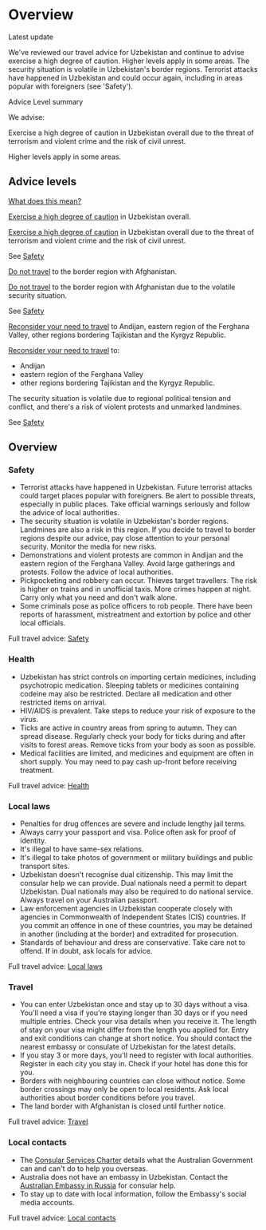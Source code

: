 # Overview

Latest update

We've reviewed our travel advice for Uzbekistan and continue to advise exercise a high degree of caution. Higher levels apply in some areas. The security situation is volatile in Uzbekistan's border regions. Terrorist attacks have happened in Uzbekistan and could occur again, including in areas popular with foreigners (see 'Safety').

Advice Level summary

We advise:

Exercise a high degree of caution in Uzbekistan overall due to the threat of terrorism and violent crime and the risk of civil unrest.

Higher levels apply in some areas.

## Advice levels

[What does this mean?](/before-you-go/travel-advice-explained/)

[Exercise a high degree of caution](https://www.smartraveller.gov.au/consular-services/travel-advice-explained#level2 ) in Uzbekistan overall.

[Exercise a high degree of caution](https://www.smartraveller.gov.au/consular-services/travel-advice-explained#level2 ) in Uzbekistan overall due to the threat of terrorism and violent crime and the risk of civil unrest.

See [Safety](#safety)

[Do not travel](https://www.smartraveller.gov.au/consular-services/travel-advice-explained#level4 ) to the border region with Afghanistan.

[Do not travel](https://www.smartraveller.gov.au/consular-services/travel-advice-explained#level4 ) to the border region with Afghanistan due to the volatile security situation.

See [Safety](#safety)

[Reconsider your need to travel](https://www.smartraveller.gov.au/consular-services/travel-advice-explained#level3 ) to Andijan, eastern region of the Ferghana Valley, other regions bordering Tajikistan and the Kyrgyz Republic.

[Reconsider your need to travel](https://www.smartraveller.gov.au/consular-services/travel-advice-explained#level3 ) to:

* Andijan
* eastern region of the Ferghana Valley
* other regions bordering Tajikistan and the Kyrgyz Republic.

The security situation is volatile due to regional political tension and conflict, and there's a risk of violent protests and unmarked landmines.

See [Safety](#safety)

## Overview

### Safety

* Terrorist attacks have happened in Uzbekistan. Future terrorist attacks could target places popular with foreigners. Be alert to possible threats, especially in public places. Take official warnings seriously and follow the advice of local authorities.
* The security situation is volatile in Uzbekistan's border regions. Landmines are also a risk in this region. If you decide to travel to border regions despite our advice, pay close attention to your personal security. Monitor the media for new risks.
* Demonstrations and violent protests are common in Andijan and the eastern region of the Ferghana Valley. Avoid large gatherings and protests. Follow the advice of local authorities.
* Pickpocketing and robbery can occur. Thieves target travellers. The risk is higher on trains and in unofficial taxis. More crimes happen at night. Carry only what you need and don't walk alone.
* Some criminals pose as police officers to rob people. There have been reports of harassment, mistreatment and extortion by police and other local officials.

Full travel advice: [Safety](#safety)

### Health

* Uzbekistan has strict controls on importing certain medicines, including psychotropic medication. Sleeping tablets or medicines containing codeine may also be restricted. Declare all medication and other restricted items on arrival.
* HIV/AIDS is prevalent. Take steps to reduce your risk of exposure to the virus.
* Ticks are active in country areas from spring to autumn. They can spread disease. Regularly check your body for ticks during and after visits to forest areas. Remove ticks from your body as soon as possible.
* Medical facilities are limited, and medicines and equipment are often in short supply. You may need to pay cash up-front before receiving treatment.

Full travel advice: [Health](#health)

### Local laws

* Penalties for drug offences are severe and include lengthy jail terms.
* Always carry your passport and visa. Police often ask for proof of identity.
* It's illegal to have same-sex relations.
* It's illegal to take photos of government or military buildings and public transport sites.
* Uzbekistan doesn't recognise dual citizenship. This may limit the consular help we can provide. Dual nationals need a permit to depart Uzbekistan. Dual nationals may also be required to do national service. Always travel on your Australian passport.
* Law enforcement agencies in Uzbekistan cooperate closely with agencies in Commonwealth of Independent States (CIS) countries. If you commit an offence in one of these countries, you may be detained in another (including at the border) and extradited for prosecution.
* Standards of behaviour and dress are conservative. Take care not to offend. If in doubt, ask locals for advice.

Full travel advice: [Local laws](#local-laws)

### Travel

* You can enter Uzbekistan once and stay up to 30 days without a visa. You'll need a visa if you're staying longer than 30 days or if you need multiple entries. Check your visa details when you receive it. The length of stay on your visa might differ from the length you applied for. Entry and exit conditions can change at short notice. You should contact the nearest embassy or consulate of Uzbekistan for the latest details.
* If you stay 3 or more days, you'll need to register with local authorities. Register in each city you stay in. Check if your hotel has done this for you.
* Borders with neighbouring countries can close without notice. Some border crossings may only be open to local residents. Ask local authorities about border conditions before you travel.
* The land border with Afghanistan is closed until further notice.

Full travel advice: [Travel](#travel)

### Local contacts

* The [Consular Services Charter](/node/46) details what the Australian Government can and can't do to help you overseas.
* Australia does not have an embassy in Uzbekistan. Contact the [Australian Embassy in Russia](https://russia.embassy.gov.au/) for consular help.
* To stay up to date with local information, follow the Embassy's social media accounts.

Full travel advice: [Local contacts](#local-contacts)